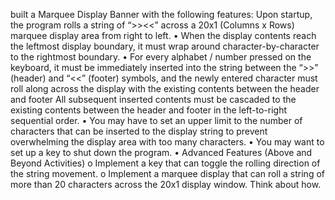 built a Marquee Display Banner with the following features:
Upon startup, the program rolls a string of “>><<” across a 20x1 (Columns x Rows) marquee display area from
right to left.
• When the display contents reach the leftmost display boundary, it must wrap around character-by-character to
the rightmost boundary.
• For every alphabet / number pressed on the keyboard, it must be immediately inserted into the string between
the “>>” (header) and “<<” (footer) symbols, and the newly entered character must roll along across the display
with the existing contents between the header and footer
All subsequent inserted contents must be cascaded to the existing contents between the header and footer in
the left-to-right sequential order.
• You may have to set an upper limit to the number of characters that can be inserted to the display string to
prevent overwhelming the display area with too many characters.
• You may want to set up a key to shut down the program.
• Advanced Features (Above and Beyond Activities)
o Implement a key that can toggle the rolling direction of the string movement.
o Implement a marquee display that can roll a string of more than 20 characters across the 20x1 display
window. Think about how.
